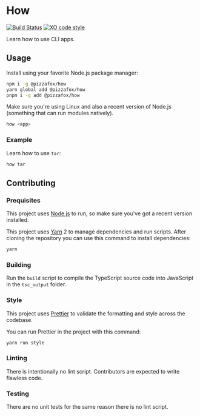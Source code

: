 # How

[![Build Status](https://github.com/pizzafox/how/workflows/CI/badge.svg)](https://github.com/pizzafox/how/actions)
[![XO code style](https://img.shields.io/badge/code_style-XO-5ed9c7.svg)](https://github.com/xojs/xo)

Learn how to use CLI apps.

## Usage

Install using your favorite Node.js package manager:

```sh
npm i -g @pizzafox/how
yarn global add @pizzafox/how
pnpm i -g add @pizzafox/how
```

Make sure you're using Linux and also a recent version of Node.js (something that can run modules natively).

```sh
how <app>
```

### Example

Learn how to use `tar`:

```sh
how tar
```

## Contributing

### Prequisites

This project uses [Node.js](https://nodejs.org) to run, so make sure you've got a recent version installed.

This project uses [Yarn](https://yarnpkg.com) 2 to manage dependencies and run scripts.
After cloning the repository you can use this command to install dependencies:

```sh
yarn
```

### Building

Run the `build` script to compile the TypeScript source code into JavaScript in the `tsc_output` folder.

### Style

This project uses [Prettier](https://prettier.io) to validate the formatting and style across the codebase.

You can run Prettier in the project with this command:

```sh
yarn run style
```

### Linting

There is intentionally no lint script.
Contributors are expected to write flawless code.

### Testing

There are no unit tests for the same reason there is no lint script.
